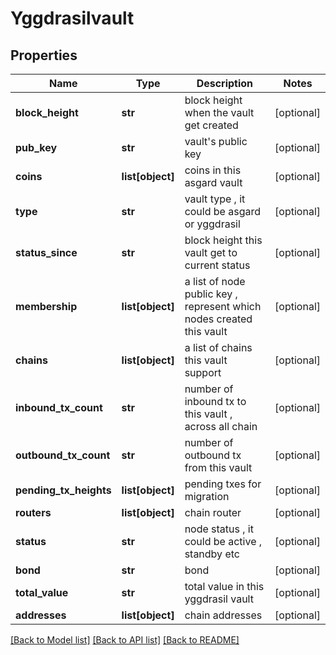 # Yggdrasilvault

## Properties
Name | Type | Description | Notes
------------ | ------------- | ------------- | -------------
**block_height** | **str** | block height when the vault get created | [optional] 
**pub_key** | **str** | vault&#39;s public key | [optional] 
**coins** | **list[object]** | coins in this asgard vault | [optional] 
**type** | **str** | vault type , it could be asgard or yggdrasil | [optional] 
**status_since** | **str** | block height this vault get to current status | [optional] 
**membership** | **list[object]** | a list of node public key , represent which nodes created this vault | [optional] 
**chains** | **list[object]** | a list of chains this vault support | [optional] 
**inbound_tx_count** | **str** | number of inbound tx to this vault , across all chain | [optional] 
**outbound_tx_count** | **str** | number of outbound tx from this vault | [optional] 
**pending_tx_heights** | **list[object]** | pending txes for migration | [optional] 
**routers** | **list[object]** | chain router | [optional] 
**status** | **str** | node status , it could be active , standby etc | [optional] 
**bond** | **str** | bond | [optional] 
**total_value** | **str** | total value in this yggdrasil vault | [optional] 
**addresses** | **list[object]** | chain addresses | [optional] 

[[Back to Model list]](../README.md#documentation-for-models) [[Back to API list]](../README.md#documentation-for-api-endpoints) [[Back to README]](../README.md)


